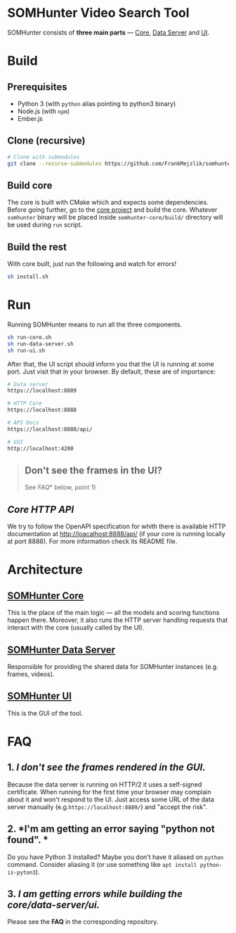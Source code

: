 # SOMHunter Video Search Tool

SOMHunter consists of **three main parts** — [Core](https://github.com/siret-junior/somhunter-core), [Data Server](https://github.com/siret-junior/somhunter-data-server/) and [UI](https://github.com/siret-junior/somhunter-ui/).


# Build
## Prerequisites
- Python 3 (with `python` alias pointing to python3 binary)
- Node.js (with `npm`)
- Ember.js

## Clone (recursive)
```sh
# Clone with submodules
git clone --recurse-submodules https://github.com/FrankMejzlik/somhunter
```

## Build core
The core is built with CMake which and expects some dependencies. Before going further, go to the [core project](https://github.com/siret-junior/somhunter-core) and build the core. Whatever `somhunter` binary will be placed inside `somhunter-core/build/` directory will be used during `run` script.

## Build the rest
With core built, just run the following and watch for errors! 
```sh
sh install.sh
```

# Run
Running SOMHunter means to run all the three components.
```sh
sh run-core.sh
sh run-data-server.sh
sh run-ui.sh
```

After that, the UI script should inform you that the UI is running at some port. Just visit that in your browser. By default, these are of importance:
```sh
# Data server
https://localhost:8889

# HTTP Core
https://localhost:8888

# API Docs
https://localhost:8888/api/

# GUI
http://localhost:4200
```

> ## **Don't see the frames in the UI?**
> See *FAQ** below, point 1)


## *Core HTTP API*
We try to follow the OpenAPI specification for whith there is available HTTP documentation at [http://loacalhost:8888/api/](http://loacalhost:8888/api/) (if your core is running locally at port 8888). For more information check its README file.


# Architecture
## **[SOMHunter Core](https://github.com/siret-junior/somhunter-core)**
This is the place of the main logic — all the models and scoring functions happen there. Moreover, it also runs the HTTP server handling requests that interact with the core (usually called by the UI). 

## **[SOMHunter Data Server](https://github.com/siret-junior/somhunter-data-server/)**
Responsible for providing the shared data for SOMHunter instances (e.g. frames, videos).

## **[SOMHunter UI](https://github.com/siret-junior/somhunter-ui/)**
This is the GUI of the tool.


# FAQ
## 1.  *I don't see the frames rendered in the GUI.*
Because the data server is running on HTTP/2 it uses a self-signed certificate. When running for the first time your browser may complain about it and won't respond to the UI. Just access some URL of the data server manually (e.g.`https://localhost:8889/`) and "accept the risk".

## 2.  *I'm am getting an error saying "python not found". *
Do you have Python 3 installed? Maybe you don't have it aliased on `python` command. Consider aliasing it (or use something like `apt install python-is-pyton3`).

## 3.  *I am getting errors while building the core/data-server/ui.*
Please see the **FAQ** in the corresponding repository.

